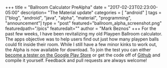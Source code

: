 +++
title = "Ballroom Calculator PreAlpha"
date = "2017-02-23T02:23:00-05:00"
description=  "The Material update"
categories = [
    "android"
]
tags = ["blog", "android", "java", "alpha", "material", "programming", "announcement"]
type = "post"
featured="ballroom_alpha_screenshot.png"
featuredpath="/pics"
featuredalt=""
author = "Mark Beznos"
+++
For the past few weeks, I have been revitalizing my old Playpen Ballroom calculator. The apps objective was to help users find out just how 
many playpen balls could fit inside their room. While I still have a few minor kinks to work out, the Alpha is now available for download.
To join the test you can either [become a tester on the Google Play Store](https://play.google.com/apps/testing/com.vibbix.ballroom) or get the code 
off of [Github](https://github.com/vibbix/BallroomCalculator/) and compile it yourself. Feedback and pull requests are always welcome!